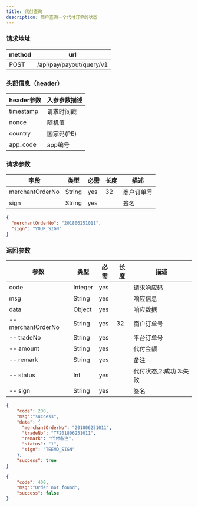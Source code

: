 ```yaml
---
title: 代付查询
description: 商户查询一个代付订单的状态
---
```


### 请求地址

| method | url                      |
| ------ | ------------------------ |
| POST   | /api/pay/payout/query/v1 |

### 头部信息（header）

| header参数                  | 入参参数描述  |
|---------------------------|---------|
| timestamp                 | 请求时间戳   |
| nonce                     | 随机值     |
| country                   | 国家码(PE) |
| app_code                  | app编号   |

### 请求参数

| 字段            | 类型   | 必需 | 长度 | 描述       |
| --------------- | ------ | ---- | ---- | ---------- |
| merchantOrderNo | String | yes  | 32   | 商户订单号 |
| sign            | String | yes  |      | 签名       |

```json title=请求示例
{
  "merchantOrderNo": "201806251011",
  "sign": "YOUR_SIGN"
}
```

### 返回参数

| 参数                 | 类型      | 必需 | 长度 | 描述                       |
|--------------------|---------| ---- | -- |--------------------------|
| code               | Integer | yes  |    | 请求响应码                    |
| msg                | String  | yes  |    | 响应信息                     |
| data               | Object  | yes  |    | 响应数据                     |
| -- merchantOrderNo | String  | yes  | 32 | 商户订单号                    |
| -- tradeNo         | String  | yes  |    | 平台订单号                    |
| -- amount          | String  | yes  |    | 代付金额                     |
| -- remark          | String  | yes  |    | 备注                |
| -- status          | Int  | yes  |    | 代付状态,2:成功 3:失败     |
| -- sign            | String  | yes  |    | 签名                       |

```json title=返回示例
{
    "code": 200,
    "msg":"success", 
    "data": {
      "merchantOrderNo": "201806251011",
      "tradeNo": "TF201806251011",
      "remark": "代付备注",
      "status": "1",
      "sign": "TEEMO_SIGN"
    },
    "success": true
}
```
```json title=订单不存在返回示例
{
    "code": 400,
    "msg":"Order not found",
    "success": false
}
```
